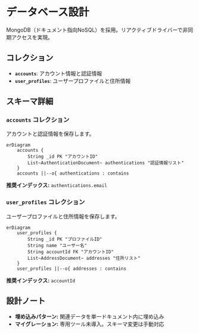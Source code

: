 # データベース設計

MongoDB（ドキュメント指向NoSQL）を採用。リアクティブドライバーで非同期アクセスを実現。

## コレクション

- **`accounts`**: アカウント情報と認証情報
- **`user_profiles`**: ユーザープロファイルと住所情報

## スキーマ詳細

### `accounts` コレクション

アカウントと認証情報を保存します。

```mermaid
erDiagram
    accounts {
        String _id PK "アカウントID"
        List~AuthenticationDocument~ authentications "認証情報リスト"
    }
    accounts ||--o{ authentications : contains
```

**推奨インデックス:** `authentications.email`

### `user_profiles` コレクション

ユーザープロファイルと住所情報を保存します。

```mermaid
erDiagram
    user_profiles {
        String _id PK "プロファイルID"
        String name "ユーザー名"
        String accountId FK "アカウントID"
        List~AddressDocument~ addresses "住所リスト"
    }
    user_profiles ||--o{ addresses : contains
```

**推奨インデックス:** `accountId`

## 設計ノート

- **埋め込みパターン:** 関連データを単一ドキュメント内に埋め込み
- **マイグレーション:** 専用ツール未導入。スキーマ変更は手動対応
